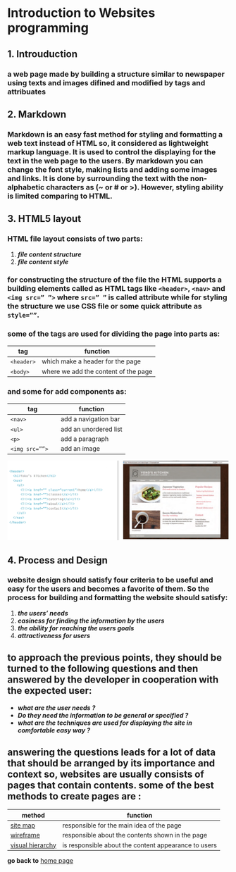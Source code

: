 # Introduction to Websites programming

## 1. Introuduction
### a web page made by building a structure similar to newspaper using texts and images difined and modified by tags and attribuates

## 2. Markdown
### Markdown is an easy fast method for styling and formatting a web text instead of HTML so, it considered as lightweight markup language. It is used to control the displaying for the text in the web page to the users. By markdown you can change the font style, making lists and adding some images and links. It is done by surrounding the text with the non-alphabetic characters as (~ or # or >). However, styling ability is limited comparing to HTML.

## 3. HTML5 layout
### HTML file layout consists of two parts:
   1. **_file content structure_**
   2. **_file content style_**
### for constructing the structure of the file the HTML supports a building elements called as HTML tags like `<header>`, `<nav>` and `<img src=” ”>`  where `src=” ”` is called attribute while for styling the structure we use CSS file or some quick attribute as `style=””`.
### some of the tags are used for dividing the page into parts as:

| tag        | function |
| ---------- | -------- |
| `<header>` | which make a header for the page |
| `<body>`   | where we add the content of the page |

### and some for add components as:

| tag              | function |
| ---------------- | -------- |
| `<nav> `         | add a navigation bar |
| `<ul> `          | add an unordered list |
| `<p>  `          | add a paragraph |
| `<img src=””>  ` | add an image |


![example](example.jpg)

## 4. Process and Design
### website design should satisfy four criteria to be useful and easy for the users and becomes a favorite of them. So the process for building and formatting the website should satisfy:
   1. **_the users’ needs_**
   2. **_easiness for finding the information by the users_**
   3. **_the ability for reaching the users goals_**
   4. **_attractiveness for users_**
## to approach the previous points, they should be turned to the following questions and then answered by the developer in cooperation with the expected user:
  - **_what are the user needs ?_**
  - **_Do they need the information to be general or specified ?_**
  - **_what are the techniques are used for displaying the site in comfortable easy way ?_**
## answering the questions leads for a lot of data that should be arranged by its importance and context so, websites are usually consists of pages that contain contents. some of the best methods to create pages are :

| method                                  | function |
| --------------------------------------- | -------- |
| [site map](sitemap.jpg)                 | responsible for the main idea of the page |
| [wireframe](wireframe.jpg)              | responsible about the contents shown in the page |
| [visual hierarchy](visualhierarchy.jpg) | is responsible about the content appearance to users |

**go back to** [home page](README.md)



